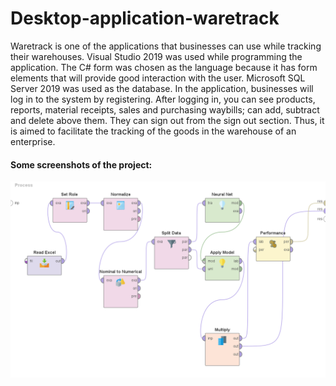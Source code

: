 # Desktop-application-waretrack
Waretrack is one of the applications that businesses can use while tracking their warehouses. Visual Studio 2019 was used while programming the application. The C# form was chosen as the language because it has form elements that will provide good interaction with the user. Microsoft SQL Server 2019 was used as the database. In the application, businesses will log in to the system by registering. After logging in, you can see products, reports, material receipts, sales and purchasing waybills; can add, subtract and delete above them. They can sign out from the sign out section. Thus, it is aimed to facilitate the tracking of the goods in the warehouse of an enterprise.
             
#### Some screenshots of the project:

<img src="https://github.com/mervekaratass/Heart-disease-dataset-machine-learning/blob/main/heart-disease/images/artifical-neural-network.png" width=700>

